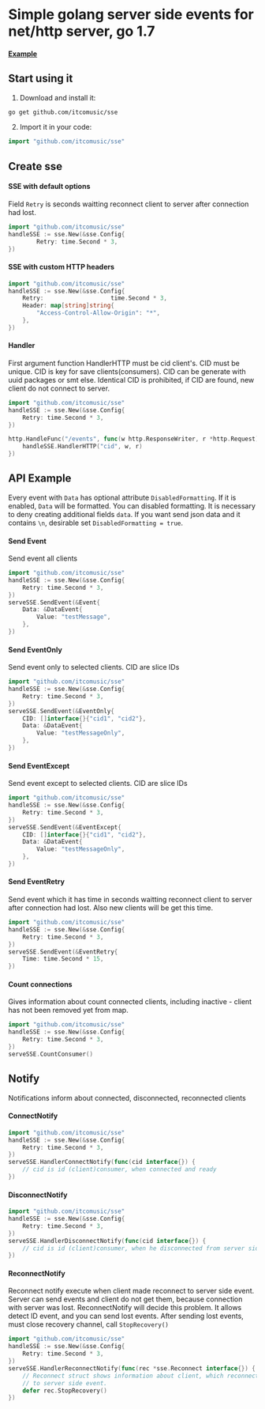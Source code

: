 Simple golang server side events for net/http server, go 1.7
==
#### [Example](https://github.com/itcomusic/sse/tree/master/example)
## Start using it

1. Download and install it:

```sh
go get github.com/itcomusic/sse
```

2. Import it in your code:

```go
import "github.com/itcomusic/sse"
```

## Create sse

#### SSE with default options
Field ```Retry``` is seconds waitting reconnect client to server after
connection had lost.

```go
import "github.com/itcomusic/sse"
handleSSE := sse.New(&sse.Config{
        Retry: time.Second * 3,
})
```

#### SSE with custom HTTP headers

```go
import "github.com/itcomusic/sse"
handleSSE := sse.New(&sse.Config{
    Retry:                   time.Second * 3,
    Header: map[string]string{
        "Access-Control-Allow-Origin": "*",
    },
})
```

#### Handler  
First argument function HandlerHTTP must be cid client's. CID must be unique.
CID is key for save clients(consumers). CID can be generate with uuid packages or
smt else. Identical CID is prohibited, if CID are found, new client do not
connect to server.

```go
import "github.com/itcomusic/sse"
handleSSE := sse.New(&sse.Config{
    Retry: time.Second * 3,
})

http.HandleFunc("/events", func(w http.ResponseWriter, r *http.Request) {
    handleSSE.HandlerHTTP("cid", w, r)
})
```

## API Example
Every event with ```Data``` has optional attribute ```DisabledFormatting```. If
it is enabled, ```Data``` will be formatted.
You can disabled formatting. It is necessary to deny creating additional
fields ```data```. If you want send json data and it contains ```\n```, desirable
set ```DisabledFormatting = true```.


#### Send Event
Send event all clients

```go
import "github.com/itcomusic/sse"
handleSSE := sse.New(&sse.Config{
    Retry: time.Second * 3,
})
serveSSE.SendEvent(&Event{
	Data: &DataEvent{
		Value: "testMessage",
	},
})
```

#### Send EventOnly
Send event only to selected clients. CID are slice IDs

```go
import "github.com/itcomusic/sse"
handleSSE := sse.New(&sse.Config{
    Retry: time.Second * 3,
})
serveSSE.SendEvent(&EventOnly{
    CID: []interface{}{"cid1", "cid2"},
    Data: &DataEvent{
        Value: "testMessageOnly",
    },
})
```

#### Send EventExcept
Send event except to selected clients. CID are slice IDs

```go
import "github.com/itcomusic/sse"
handleSSE := sse.New(&sse.Config{
    Retry: time.Second * 3,
})
serveSSE.SendEvent(&EventExcept{
    CID: []interface{}{"cid1", "cid2"},
    Data: &DataEvent{
        Value: "testMessageOnly",
    },
})
```

#### Send EventRetry
Send event which it has time in seconds waitting reconnect client to server after
connection had lost. Also new clients will be get this time.

```go
import "github.com/itcomusic/sse"
handleSSE := sse.New(&sse.Config{
    Retry: time.Second * 3,
})
serveSSE.SendEvent(&EventRetry{
    Time: time.Second * 15,
})
```

#### Count connections
Gives information about count connected clients, including inactive -
client has not been removed yet from map.

```go
import "github.com/itcomusic/sse"
handleSSE := sse.New(&sse.Config{
    Retry: time.Second * 3,
})
serveSSE.CountConsumer()
```

## Notify
Notifications inform about connected, disconnected, reconnected clients

#### ConnectNotify

```go
import "github.com/itcomusic/sse"
handleSSE := sse.New(&sse.Config{
    Retry: time.Second * 3,
})
serveSSE.HandlerConnectNotify(func(cid interface{}) {
    // cid is id (client)consumer, when connected and ready
})
```

#### DisconnectNotify

```go
import "github.com/itcomusic/sse"
handleSSE := sse.New(&sse.Config{
    Retry: time.Second * 3,
})
serveSSE.HandlerDisconnectNotify(func(cid interface{}) {
    // cid is id (client)consumer, when he disconnected from server side event
})
```

#### ReconnectNotify
Reconnect notify execute when client made reconnect to server side event.
Server can send events and client do not get them, because connection with server
was lost. ReconnectNotify will decide this problem. It allows
detect ID event, and you can send lost events. After sending lost events, must
close recovery channel, call ```StopRecovery()```

```go
import "github.com/itcomusic/sse"
handleSSE := sse.New(&sse.Config{
    Retry: time.Second * 3,
})
serveSSE.HandlerReconnectNotify(func(rec *sse.Reconnect interface{}) {
    // Reconnect struct shows information about client, which reconnected
    // to server side event.
    defer rec.StopRecovery()
})
```
